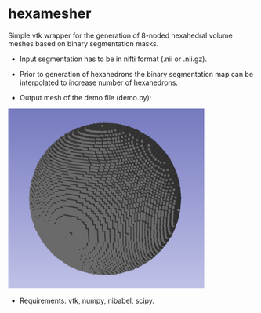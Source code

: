 # hexamesher
Simple vtk wrapper for the generation of 8-noded hexahedral volume meshes based on binary segmentation masks.

- Input segmentation has to be in nifti format (.nii or .nii.gz).	
- Prior to generation of  hexahedrons the binary segmentation map can be interpolated to increase number of hexahedrons.

- Output mesh of the demo file (demo.py):

<img src="https://github.com/jonathanzopes/hexamesher/blob/main/assets/Sphere.png" width="400" height="366">

- Requirements: vtk, numpy, nibabel, scipy.
